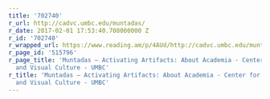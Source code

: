 ```yaml
---
title: '702740'
r_url: http://cadvc.umbc.edu/muntadas/
r_date: 2017-02-01 17:53:40.708000000 Z
r_id: '702740'
r_wrapped_url: https://www.reading.am/p/4AUd/http://cadvc.umbc.edu/muntadas/
r_page_id: '515796'
r_page_title: 'Muntadas – Activating Artifacts: About Academia - Center for Art Design
  and Visual Culture - UMBC'
r_title: 'Muntadas – Activating Artifacts: About Academia - Center for Art Design
  and Visual Culture - UMBC'
---
```


